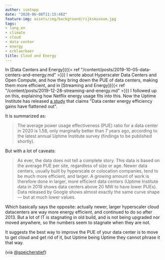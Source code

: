 ```yaml
---
author: isotopp
date: "2020-06-08T11:15:48Z"
feature-img: assets/img/background/rijksmuseum.jpg
tags:
- lang_en
- climate
- cloud
- data center
- energy
- erklaerbaer
title: Cloud and Energy
---
```

In [Data Centers and Energy]({{< ref "/content/posts/2019-10-05-data-centers-and-energy.md" >}}) I wrote about Hyperscaler Data Centers and Open Compute, and how they bring down the PUE of data centers, making them more efficient, and in [Streaming and Energy]({{< ref "/content/posts/2019-12-28-streaming-and-energy.md" >}}) I followed up on this, explaining how Netflix energy usage fits into this. Now the Uptime Institute has released [a study](https://journal.uptimeinstitute.com/data-center-pues-flat-since-2013/) that claims "Data center energy efficiency gains have flattened out".

It is summarized as:
> The average power usage effectiveness (PUE) ratio for a data center in 2020 is 1.58, only marginally better than 7 years ago, according to the latest annual Uptime Institute survey (findings to be published shortly).

But with a lot of caveats:
> As ever, the data does not tell a complete story. This data is based on the average PUE per site, regardless of size or age. Newer data centers, usually built by hyperscale or colocation companies, tend to be much more efficient, and larger. A growing amount of work is therefore done in larger, more efficient data centers (Uptime Institute data in 2019 shows data centers above 20 MW to have lower PUEs). Data released by Google shows almost exactly the same curve shape — but at much lower values.

Which basically says the opposite: actually newer, larger hyperscaler cloud datacenters are way more energy efficient, and continued to do so after 2013. But a lot of IT is stagnating in old build, and is not being upgraded nor moved anywhere, so the numbers seem to stagnate when they are not.

It suggests the best way to improve the PUE of your data center is to move to get cloud and get rid of it, but Uptime being Uptime they cannot phrase it that way.

(via [@speicherstief](https://twitter.com/SpeicherStief/status/1269906522122960896))
